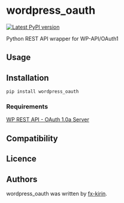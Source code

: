 # wordpress_oauth

[![Latest PyPI version](https://img.shields.io/pypi/v/package_name.svg)](https://pypi.python.org/pypi/wordpress_oauth)

Python REST API wrapper for WP-API/OAuth1

## Usage

## Installation

```
pip install wordpress_oauth
```

### Requirements

[WP REST API - OAuth 1.0a Server](https://github.com/WP-API/OAuth1)

## Compatibility

## Licence

## Authors

wordpress_oauth was written by [fx-kirin](fx.kirin@gmail.com).
